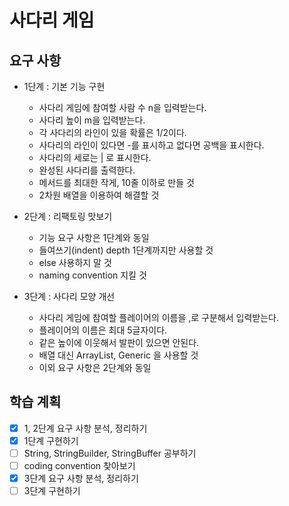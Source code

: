 # 사다리 게임

## 요구 사항

- 1단계 : 기본 기능 구현
  - 사다리 게임에 참여할 사람 수 n을 입력받는다.
  - 사다리 높이 m을 입력받는다.
  - 각 사다리의 라인이 있을 확률은 1/2이다.
  - 사다리의 라인이 있다면 -를 표시하고 없다면 공백을 표시한다.
  - 사다리의 세로는 | 로 표시한다.
  - 완성된 사다리를 출력한다.
  - 메서드를 최대한 작게, 10줄 이하로 만들 것
  - 2차원 배열을 이용하여 해결할 것

- 2단계 : 리팩토링 맛보기
  - 기능 요구 사항은 1단계와 동일
  - 들여쓰기(indent) depth 1단계까지만 사용할 것
  - else 사용하지 말 것
  - naming convention 지킬 것

- 3단계 : 사다리 모양 개선
  - 사다리 게임에 참여할 플레이어의 이름을 ,로 구분해서 입력받는다.
  - 플레이어의 이름은 최대 5글자이다.
  - 같은 높이에 이웃해서 발판이 있으면 안된다.
  - 배열 대신 ArrayList, Generic 을 사용할 것
  - 이외 요구 사항은 2단계와 동일

## 학습 계획

- [x] 1, 2단계 요구 사항 분석, 정리하기
- [x] 1단계 구현하기
- [ ] String, StringBuilder, StringBuffer 공부하기
- [ ] coding convention 찾아보기
- [x] 3단계 요구 사항 분석, 정리하기
- [ ] 3단계 구현하기